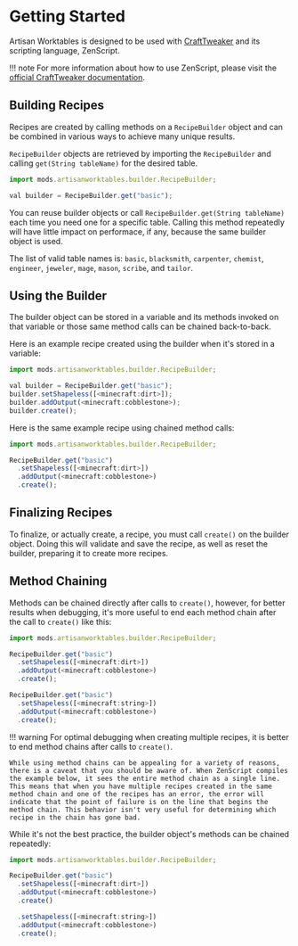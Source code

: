 # Getting Started

Artisan Worktables is designed to be used with [CraftTweaker](https://minecraft.curseforge.com/projects/crafttweaker) and its scripting language, ZenScript.

!!! note
    For more information about how to use ZenScript, please visit the [official CraftTweaker documentation](http://crafttweaker.readthedocs.io/en/latest/#).

## Building Recipes

Recipes are created by calling methods on a `RecipeBuilder` object and can be combined in various ways to achieve many unique results.

`RecipeBuilder` objects are retrieved by importing the `RecipeBuilder` and calling `get(String tableName)` for the desired table.

```js
import mods.artisanworktables.builder.RecipeBuilder;

val builder = RecipeBuilder.get("basic");
```

You can reuse builder objects or call `RecipeBuilder.get(String tableName)` each time you need one for a specific table. Calling this method repeatedly will have little impact on performace, if any, because the same builder object is used.

The list of valid table names is: `basic`, `blacksmith`, `carpenter`, `chemist`, `engineer`, `jeweler`, `mage`, `mason`, `scribe`, and `tailor`.

## Using the Builder

The builder object can be stored in a variable and its methods invoked on that variable or those same method calls can be chained back-to-back.

Here is an example recipe created using the builder when it's stored in a variable:

```js
import mods.artisanworktables.builder.RecipeBuilder;

val builder = RecipeBuilder.get("basic");
builder.setShapeless([<minecraft:dirt>]);
builder.addOutput(<minecraft:cobblestone>);
builder.create();
```

Here is the same example recipe using chained method calls:

```js
import mods.artisanworktables.builder.RecipeBuilder;

RecipeBuilder.get("basic")
  .setShapeless([<minecraft:dirt>])
  .addOutput(<minecraft:cobblestone>)
  .create();
```

## Finalizing Recipes

To finalize, or actually create, a recipe, you must call `create()` on the builder object. Doing this will validate and save the recipe, as well as reset the builder, preparing it to create more recipes.

## Method Chaining

Methods can be chained directly after calls to `create()`, however, for better results when debugging, it's more useful to end each method chain after the call to `create()` like this:

```js
import mods.artisanworktables.builder.RecipeBuilder;

RecipeBuilder.get("basic")
  .setShapeless([<minecraft:dirt>])
  .addOutput(<minecraft:cobblestone>)
  .create();

RecipeBuilder.get("basic")
  .setShapeless([<minecraft:string>])
  .addOutput(<minecraft:cobblestone>)
  .create();
```

!!! warning
    For optimal debugging when creating multiple recipes, it is better to end method chains after calls to `create()`.

    While using method chains can be appealing for a variety of reasons, there is a caveat that you should be aware of. When ZenScript compiles the example below, it sees the entire method chain as a single line. This means that when you have multiple recipes created in the same method chain and one of the recipes has an error, the error will indicate that the point of failure is on the line that begins the method chain. This behavior isn't very useful for determining which recipe in the chain has gone bad.

While it's not the best practice, the builder object's methods can be chained repeatedly:

```js
import mods.artisanworktables.builder.RecipeBuilder;

RecipeBuilder.get("basic")
  .setShapeless([<minecraft:dirt>])
  .addOutput(<minecraft:cobblestone>)
  .create()

  .setShapeless([<minecraft:string>])
  .addOutput(<minecraft:cobblestone>)
  .create();
```

